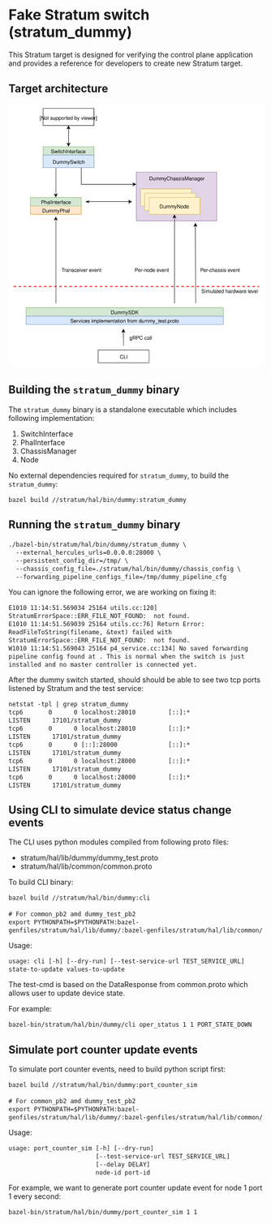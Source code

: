 Fake Stratum switch (stratum_dummy)
====

This Stratum target is designed for verifying the control plane application and provides a reference for developers to create new Stratum target.

## Target architecture
![architecture](arch.svg)

## Building the `stratum_dummy` binary

The `stratum_dummy` binary is a standalone executable which includes following implementation:
1. SwitchInterface
2. PhalInterface
3. ChassisManager
4. Node

No external dependencies required for `stratum_dummy`, to build the `stratum_dummy`:
```
bazel build //stratum/hal/bin/dummy:stratum_dummy
```

## Running the `stratum_dummy` binary

```
./bazel-bin/stratum/hal/bin/dummy/stratum_dummy \
  --external_hercules_urls=0.0.0.0:28000 \
  --persistent_config_dir=/tmp/ \
  --chassis_config_file=./stratum/hal/bin/dummy/chassis_config \
  --forwarding_pipeline_configs_file=/tmp/dummy_pipeline_cfg
```

You can ignore the following error, we are working on fixing it:
```
E1010 11:14:51.569034 25164 utils.cc:120] StratumErrorSpace::ERR_FILE_NOT_FOUND:  not found.
E1010 11:14:51.569039 25164 utils.cc:76] Return Error: ReadFileToString(filename, &text) failed with StratumErrorSpace::ERR_FILE_NOT_FOUND:  not found.
W1010 11:14:51.569043 25164 p4_service.cc:134] No saved forwarding pipeline config found at . This is normal when the switch is just installed and no master controller is connected yet.
```

After the dummy switch started, should should be able to see two tcp ports listened by Stratum and the test service:
```
netstat -tpl | grep stratum_dummy
tcp6       0      0 localhost:28010         [::]:*                  LISTEN      17101/stratum_dummy
tcp6       0      0 localhost:28010         [::]:*                  LISTEN      17101/stratum_dummy
tcp6       0      0 [::]:28000              [::]:*                  LISTEN      17101/stratum_dummy
tcp6       0      0 localhost:28000         [::]:*                  LISTEN      17101/stratum_dummy
tcp6       0      0 localhost:28000         [::]:*                  LISTEN      17101/stratum_dummy
```

## Using CLI to simulate device status change events

The CLI uses python modules compiled from following proto files:
- stratum/hal/lib/dummy/dummy_test.proto
- stratum/hal/lib/common/common.proto

To build CLI binary:
```
bazel build //stratum/hal/bin/dummy:cli

# For common_pb2 amd dummy_test_pb2
export PYTHONPATH=$PYTHONPATH:bazel-genfiles/stratum/hal/lib/dummy/:bazel-genfiles/stratum/hal/lib/common/
```

Usage:
```
usage: cli [-h] [--dry-run] [--test-service-url TEST_SERVICE_URL] state-to-update values-to-update
```

The test-cmd is based on the DataResponse from common.proto which allows user to update device state.

For example:
```
bazel-bin/stratum/hal/bin/dummy/cli oper_status 1 1 PORT_STATE_DOWN
```

## Simulate port counter update events

To simulate port counter events, need to build python script first:
```
bazel build //stratum/hal/bin/dummy:port_counter_sim

# For common_pb2 amd dummy_test_pb2
export PYTHONPATH=$PYTHONPATH:bazel-genfiles/stratum/hal/lib/dummy/:bazel-genfiles/stratum/hal/lib/common/
```

Usage:
```
usage: port_counter_sim [-h] [--dry-run]
                        [--test-service-url TEST_SERVICE_URL]
                        [--delay DELAY]
                        node-id port-id
```

For example, we want to generate port counter update event for node 1 port 1 every second:
```
bazel-bin/stratum/hal/bin/dummy/port_counter_sim 1 1
```
